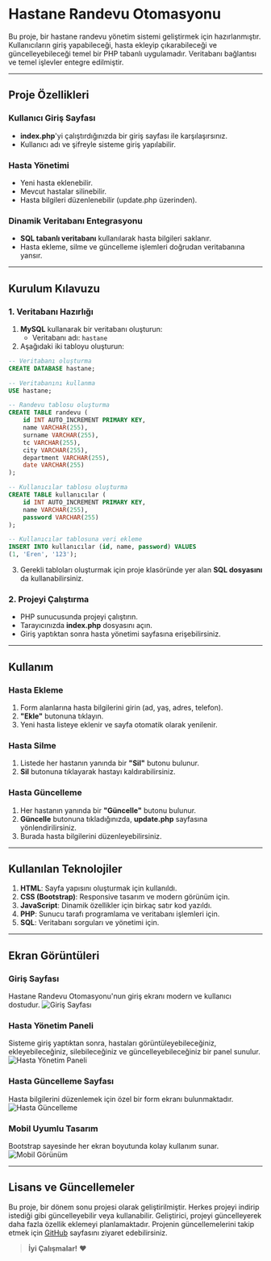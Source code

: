 # Hastane Randevu Otomasyonu
Bu proje, bir hastane randevu yönetim sistemi geliştirmek için hazırlanmıştır. Kullanıcıların giriş yapabileceği, hasta ekleyip çıkarabileceği ve güncelleyebileceği temel bir PHP tabanlı uygulamadır. Veritabanı bağlantısı ve temel işlevler entegre edilmiştir. 

---

## Proje Özellikleri

### Kullanıcı Giriş Sayfası
- **index.php**'yi çalıştırdığınızda bir giriş sayfası ile karşılaşırsınız.
- Kullanıcı adı ve şifreyle sisteme giriş yapılabilir.

### Hasta Yönetimi
- Yeni hasta eklenebilir.
- Mevcut hastalar silinebilir.
- Hasta bilgileri düzenlenebilir (update.php üzerinden).

### Dinamik Veritabanı Entegrasyonu
- **SQL tabanlı veritabanı** kullanılarak hasta bilgileri saklanır.
- Hasta ekleme, silme ve güncelleme işlemleri doğrudan veritabanına yansır.

---

## Kurulum Kılavuzu

### 1. Veritabanı Hazırlığı
1. **MySQL** kullanarak bir veritabanı oluşturun:
   - Veritabanı adı: `hastane`
2. Aşağıdaki iki tabloyu oluşturun:

```sql
-- Veritabanı oluşturma
CREATE DATABASE hastane;

-- Veritabanını kullanma
USE hastane;

-- Randevu tablosu oluşturma
CREATE TABLE randevu (
    id INT AUTO_INCREMENT PRIMARY KEY,
    name VARCHAR(255),
    surname VARCHAR(255),
    tc VARCHAR(255),
    city VARCHAR(255),
    department VARCHAR(255),
    date VARCHAR(255)
);

-- Kullanıcılar tablosu oluşturma
CREATE TABLE kullanıcılar (
    id INT AUTO_INCREMENT PRIMARY KEY,
    name VARCHAR(255),
    password VARCHAR(255)
);

-- Kullanıcılar tablosuna veri ekleme
INSERT INTO kullanıcılar (id, name, password) VALUES 
(1, 'Eren', '123');
```

3. Gerekli tabloları oluşturmak için proje klasöründe yer alan **SQL dosyasını** da kullanabilirsiniz.

### 2. Projeyi Çalıştırma
- PHP sunucusunda projeyi çalıştırın.
- Tarayıcınızda **index.php** dosyasını açın.
- Giriş yaptıktan sonra hasta yönetimi sayfasına erişebilirsiniz.

---

## Kullanım

### Hasta Ekleme
1. Form alanlarına hasta bilgilerini girin (ad, yaş, adres, telefon).
2. **"Ekle"** butonuna tıklayın.
3. Yeni hasta listeye eklenir ve sayfa otomatik olarak yenilenir.

### Hasta Silme
1. Listede her hastanın yanında bir **"Sil"** butonu bulunur.
2. **Sil** butonuna tıklayarak hastayı kaldırabilirsiniz.

### Hasta Güncelleme
1. Her hastanın yanında bir **"Güncelle"** butonu bulunur.
2. **Güncelle** butonuna tıkladığınızda, **update.php** sayfasına yönlendirilirsiniz.
3. Burada hasta bilgilerini düzenleyebilirsiniz.

---

## Kullanılan Teknolojiler
1. **HTML**: Sayfa yapısını oluşturmak için kullanıldı.
2. **CSS (Bootstrap)**: Responsive tasarım ve modern görünüm için.
3. **JavaScript**: Dinamik özellikler için birkaç satır kod yazıldı.
4. **PHP**: Sunucu tarafı programlama ve veritabanı işlemleri için.
5. **SQL**: Veritabanı sorguları ve yönetimi için.

---

## Ekran Görüntüleri

### Giriş Sayfası
Hastane Randevu Otomasyonu'nun giriş ekranı modern ve kullanıcı dostudur. 
![Giriş Sayfası](https://github.com/ErenElagz/Hastane-Randevu-Sistemi/assets/125195062/13b551e5-4902-4342-81c5-b9ab23ce47b3)

### Hasta Yönetim Paneli
Sisteme giriş yaptıktan sonra, hastaları görüntüleyebileceğiniz, ekleyebileceğiniz, silebileceğiniz ve güncelleyebileceğiniz bir panel sunulur.
![Hasta Yönetim Paneli](https://github.com/ErenElagz/Hastane-Randevu-Sistemi/assets/125195062/f7fcc7b3-58d6-434d-9468-e269cbc43bf1)

### Hasta Güncelleme Sayfası
Hasta bilgilerini düzenlemek için özel bir form ekranı bulunmaktadır.
![Hasta Güncelleme](https://github.com/ErenElagz/Hastane-Randevu-Sistemi/assets/125195062/f67189f8-2328-421a-8609-8a6536d6e584)

### Mobil Uyumlu Tasarım
Bootstrap sayesinde her ekran boyutunda kolay kullanım sunar.
![Mobil Görünüm](https://github.com/ErenElagz/Hastane-Randevu-Sistemi/assets/125195062/62cfe67e-f0df-4a6e-875a-95976bbf22db)

---

## Lisans ve Güncellemeler
Bu proje, bir dönem sonu projesi olarak geliştirilmiştir. Herkes projeyi indirip istediği gibi güncelleyebilir veya kullanabilir. Geliştirici, projeyi güncelleyerek daha fazla özellik eklemeyi planlamaktadır. Projenin güncellemelerini takip etmek için [GitHub](https://github.com/ErenElagz/Hastane-Randevu-Sistemi) sayfasını ziyaret edebilirsiniz.

> **İyi Çalışmalar!** ❤️

